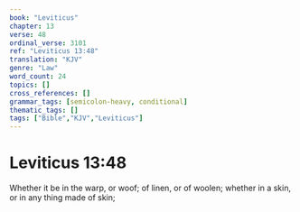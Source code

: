 ```yaml
---
book: "Leviticus"
chapter: 13
verse: 48
ordinal_verse: 3101
ref: "Leviticus 13:48"
translation: "KJV"
genre: "Law"
word_count: 24
topics: []
cross_references: []
grammar_tags: [semicolon-heavy, conditional]
thematic_tags: []
tags: ["Bible","KJV","Leviticus"]
---
```


# Leviticus 13:48

Whether it be in the warp, or woof; of linen, or of woolen; whether in a skin, or in any thing made of skin;
